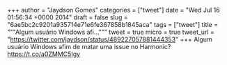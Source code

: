 
+++
author = "Jaydson Gomes"
categories = ["tweet"]
date = "Wed Jul 16 01:56:34 +0000 2014"
draft = false
slug = "6ae5bc2c9201a935714e71e6fe367858b1845aca"
tags = ["tweet"]
title = """Algum usuário Windows afi..."""
tweet = true
micro = true
tweet_url = "https://twitter.com/jaydson/status/489227057881444353"
+++
Algum usuário Windows afim de matar uma issue no Harmonic? https://t.co/a0ZMMC5Igy
